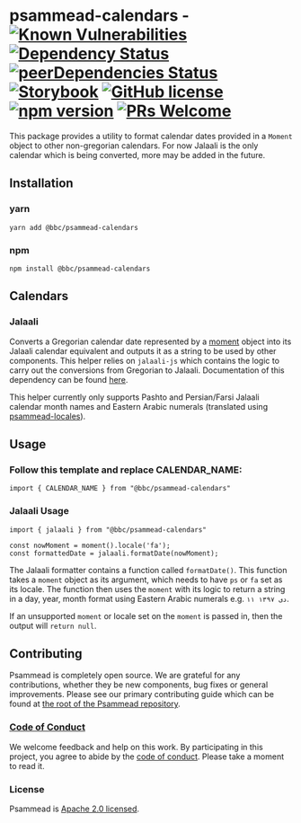# psammead-calendars - [![Known Vulnerabilities](https://snyk.io/test/github/bbc/psammead/badge.svg?targetFile=packages%2Fcomponents%2Fpsammead-calendars%2Fpackage.json)](https://snyk.io/test/github/bbc/psammead?targetFile=packages%2Fcomponents%2Fpsammead-calendars%2Fpackage.json) [![Dependency Status](https://david-dm.org/bbc/psammead.svg?path=packages/components/psammead-calendars)](https://david-dm.org/bbc/psammead?path=packages/components/psammead-calendars) [![peerDependencies Status](https://david-dm.org/bbc/psammead/peer-status.svg?path=packages/components/psammead-calendars)](https://david-dm.org/bbc/psammead?path=packages/components/psammead-calendars&type=peer) [![Storybook](https://raw.githubusercontent.com/storybooks/brand/master/badge/badge-storybook.svg?sanitize=true)](https://bbc.github.io/psammead/?path=/story/moment-calendars--containing-image) [![GitHub license](https://img.shields.io/badge/license-Apache%202.0-blue.svg)](https://github.com/bbc/psammead/blob/latest/LICENSE) [![npm version](https://img.shields.io/npm/v/@bbc/psammead-calendars.svg)](https://www.npmjs.com/package/@bbc/psammead-calendars) [![PRs Welcome](https://img.shields.io/badge/PRs-welcome-brightgreen.svg)](https://github.com/bbc/psammead/blob/latest/CONTRIBUTING.md)

This package provides a utility to format calendar dates provided in a `Moment` object to other non-gregorian calendars. For now Jalaali is the only calendar which is being converted, more may be added in the future.

## Installation

### yarn
`yarn add @bbc/psammead-calendars`

### npm
`npm install @bbc/psammead-calendars`

## Calendars

### Jalaali

Converts a Gregorian calendar date represented by a [moment](https://momentjs.com) object into its Jalaali calendar equivalent and outputs it as a string to be used by other components. This helper relies on `jalaali-js` which contains the logic to carry out the conversions from Gregorian to Jalaali. Documentation of this dependency can be found [here](https://www.npmjs.com/package/jalaali-js).

This helper currently only supports Pashto and Persian/Farsi Jalaali calendar month names and Eastern Arabic numerals (translated using [psammead-locales](../psammead-locales)).

## Usage

<!-- Description of the component usage -->
### Follow this template and replace CALENDAR_NAME:
```
import { CALENDAR_NAME } from "@bbc/psammead-calendars"
```
### Jalaali Usage
```
import { jalaali } from "@bbc/psammead-calendars"

const nowMoment = moment().locale('fa');
const formattedDate = jalaali.formatDate(nowMoment);
```
The Jalaali formatter contains a function called `formatDate()`. This function takes a `moment` object as its argument, which needs to have `ps` or `fa` set as its locale. The function then uses the `moment` with its logic to return a string in a day, year, month format using Eastern Arabic numerals e.g. `۱۱ دی ۱۳۹۷`.

If an unsupported `moment` or locale set on the `moment` is passed in, then the output will `return null`.

## Contributing

Psammead is completely open source. We are grateful for any contributions, whether they be new components, bug fixes or general improvements. Please see our primary contributing guide which can be found at [the root of the Psammead repository](https://github.com/bbc/psammead/blob/latest/CONTRIBUTING.md).

### [Code of Conduct](https://github.com/bbc/psammead/blob/latest/CODE_OF_CONDUCT.md)

We welcome feedback and help on this work. By participating in this project, you agree to abide by the [code of conduct](https://github.com/bbc/psammead/blob/latest/CODE_OF_CONDUCT.md). Please take a moment to read it.

### License

Psammead is [Apache 2.0 licensed](https://github.com/bbc/psammead/blob/latest/LICENSE).
